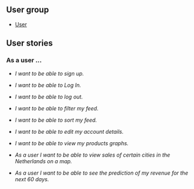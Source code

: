 ## User group

- [User](#as-a-user-)

## User stories

### As a user ... 

- *I want to be able to sign up.* 

- *I want to be able to Log In.*

- *I want to be able to log out.*

- *I want to be able to filter my feed.*

- *I want to be able to sort my feed.*

- *I want to be able to edit my account details.*

- *I want to be able to view my products graphs.*

- *As a user I want to be able to view sales of certain cities in the Netherlands on a map.*

- *As a user I want to be able to see the prediction of my revenue for the next 60 days.*
